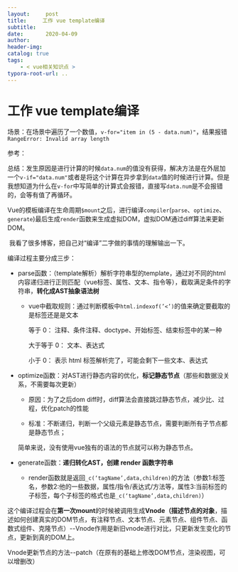 ```yaml
---
layout:     post
title:     工作 vue template编译
subtitle:  
date:       2020-04-09
author:     
header-img: 
catalog: true
tags:
    - < vue相关知识点 >
typora-root-url: ..
---
```



# 工作 vue template编译

场景：在场景中遍历了一个数值，`v-for="item in (5 - data.num)"`，结果报错`RangeError: Invalid array length`

参考：

总结：发生原因是进行计算的时候`data.num`的值没有获得，解决方法是在外层加一个`v-if="data.num"`或者是将这个计算在异步拿到`data`值的时候进行计算。但是我想知道为什么在`v-for`中写简单的计算式会报错，直接写`data.num`是不会报错的，会等有值了再循环。

​	Vue的模板编译在生命周期`$mount`之后，进行编译`compiler`(`parse`、`optimize`、`generate`)最后生成`render`函数来生成虚拟DOM，虚拟DOM通过diff算法来更新DOM。

​	我看了很多博客，把自己对“编译”二字做的事情的理解输出一下。

编译过程主要分成三步：

+ parse函数：（template解析）解析字符串型的template，通过对不同的html内容递归进行正则匹配（vue标签、属性、文本、指令等），截取满足条件的字符串，**转化成AST抽象语法树**

  - vue中截取规则：通过判断模板中`html.indexof(’<’)`的值来确定要截取的是标签还是是文本

    等于 0：			注释、条件注释、doctype、开始标签、结束标签中的某一种

    大于等于 0：	文本、表达式

    小于 0：			表示 html 标签解析完了，可能会剩下一些文本、表达式
    
[规则详细参考这篇博客]: https://blog.csdn.net/wang729506596/article/details/90947583

[和这篇博客]: https://juejin.im/post/5d6a347ee51d453b7779d581


+ optimize函数：对AST进行静态内容的优化，**标记静态节点**（那些和数据没关系，不需要每次更新）


    + 原因：为了之后dom diff时，diff算法会直接跳过静态节点，减少比、过程，优化patch的性能
    
    + 标准：不断递归，判断一个父级元素是静态节点，需要判断所有子节点都是静态节点；

  简单来说，没有使用vue独有的语法的节点就可以称为静态节点。

+ generate函数：**递归转化AST，创建 render 函数字符串**

  - render函数就是返回`_c(‘tagName’,data,children)`的方法（参数1:标签名，参数2:他的一些数据，属性/指令/表达式/方法等，属性3:当前标签的子标签，每个子标签的格式也是`_c(‘tagName’,data,children)`）

​        这个编译过程会在**第一次mount**的时候被调用生成**Vnode（描述节点的对象**，描述如何创建真实的DOM节点，有注释节点、文本节点、元素节点、组件节点、函数式组件、克隆节点）--Vnode作用是新旧vnode进行对比，只更新发生变化的节点，更新到真的DOM上。

Vnode更新节点的方法--patch（在原有的基础上修改DOM节点，渲染视图，可以增删改）